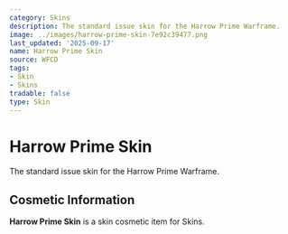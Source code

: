 ```yaml
---
category: Skins
description: The standard issue skin for the Harrow Prime Warframe.
image: ../images/harrow-prime-skin-7e92c39477.png
last_updated: '2025-09-17'
name: Harrow Prime Skin
source: WFCD
tags:
- Skin
- Skins
tradable: false
type: Skin
---
```


# Harrow Prime Skin

The standard issue skin for the Harrow Prime Warframe.

## Cosmetic Information

**Harrow Prime Skin** is a skin cosmetic item for Skins.

